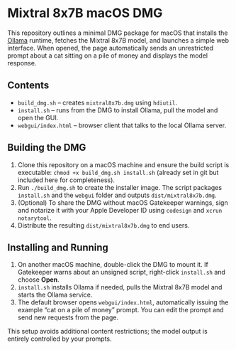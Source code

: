 # Mixtral 8x7B macOS DMG

This repository outlines a minimal DMG package for macOS that installs the
[Ollama](https://ollama.ai) runtime, fetches the Mixtral 8x7B model, and launches a
simple web interface. When opened, the page automatically sends an unrestricted
prompt about a cat sitting on a pile of money and displays the model response.

## Contents

- `build_dmg.sh` &ndash; creates `mixtral8x7b.dmg` using `hdiutil`.
- `install.sh` &ndash; runs from the DMG to install Ollama, pull the model and open the GUI.
- `webgui/index.html` &ndash; browser client that talks to the local Ollama server.

## Building the DMG

1. Clone this repository on a macOS machine and ensure the build script is
   executable: `chmod +x build_dmg.sh install.sh` (already set in git but
   included here for completeness).
2. Run `./build_dmg.sh` to create the installer image. The script packages
   `install.sh` and the `webgui` folder and outputs
   `dist/mixtral8x7b.dmg`.
3. (Optional) To share the DMG without macOS Gatekeeper warnings, sign and
   notarize it with your Apple Developer ID using `codesign` and
   `xcrun notarytool`.
4. Distribute the resulting `dist/mixtral8x7b.dmg` to end users.

## Installing and Running

1. On another macOS machine, double-click the DMG to mount it. If Gatekeeper
   warns about an unsigned script, right-click `install.sh` and choose **Open**.
2. `install.sh` installs Ollama if needed, pulls the Mixtral 8x7B model and
   starts the Ollama service.
3. The default browser opens `webgui/index.html`, automatically issuing the
   example “cat on a pile of money” prompt. You can edit the prompt and send
   new requests from the page.

This setup avoids additional content restrictions; the model output is entirely
controlled by your prompts.

